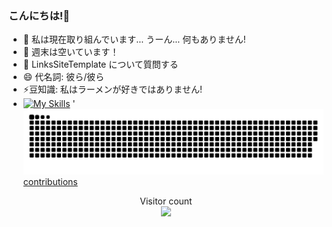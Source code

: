 ### こんにちは!👋

- 🔭 私は現在取り組んでいます... うーん... 何もありません!
- 🌴 週末は空いています！
- 💬 LinksSiteTemplate について質問する
- 😄 代名詞: 彼ら/彼ら
- ⚡豆知識: 私はラーメンが好きではありません!
- [![My Skills](https://skillicons.dev/icons?i=js,html,css,cpp,discord,bots,ps,powershell,py,planetscale&perline=4)](https://skillicons.dev)
'
<a href=#><img src="contributions.svg">contributions</a>

<p align="center"> 
  Visitor count<br>
  <img src="https://profile-counter.glitch.me/ronikusu/count.svg" />
</p>
